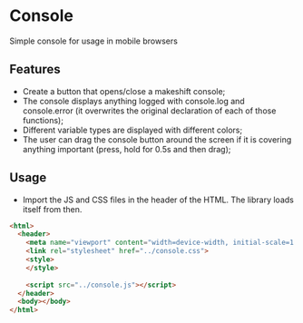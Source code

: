 # Console
Simple console for usage in mobile browsers

## Features
- Create a button that opens/close a makeshift console;
- The console displays anything logged with console.log and console.error (it overwrites the original declaration of each of those functions);
- Different variable types are displayed with different colors;
- The user can drag the console button around the screen if it is covering anything important (press, hold for 0.5s and then drag);

## Usage
- Import the JS and CSS files in the header of the HTML. The library loads itself from then.

```html
<html>
  <header>
    <meta name="viewport" content="width=device-width, initial-scale=1.0, maximum-scale=1.0, user-scalable=no" />
    <link rel="stylesheet" href="../console.css">
    <style>
    </style>
    
    <script src="../console.js"></script>
  </header>
  <body></body>
</html>
```